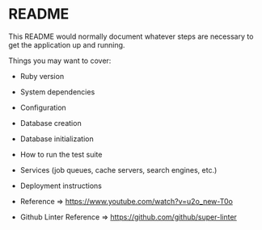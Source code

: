 # README

This README would normally document whatever steps are necessary to get the
application up and running.

Things you may want to cover:

* Ruby version

* System dependencies

* Configuration

* Database creation

* Database initialization

* How to run the test suite

* Services (job queues, cache servers, search engines, etc.)

* Deployment instructions

* Reference
=> https://www.youtube.com/watch?v=u2o_new-T0o

* Github Linter Reference
=> https://github.com/github/super-linter


